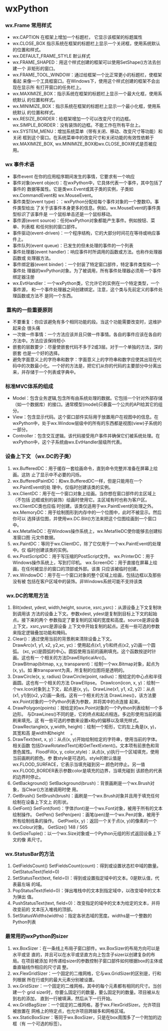 # wxPython

### wx.Frame 常用样式
* wx.CAPTION 在框架上增加一个标题栏， 它显示该框架的标题属性
* wx.CLOSE_BOX 指示系统在框架的标题栏上显示一个关闭框，使用系统默认的位置和样式。
* wx.DEFAULT_FRAME_STYLE 默认样式
* wx.FRAME_SHAPED：用这个样式创建的框架可以使用SetShape()方法去创建一个 非矩形的窗口。 
* wx.FRAME_TOOL_WINDOW：通过给框架一个比正常更小的标题栏，使框架看起 来像一个工具框窗口。在Windows下，使用这个样式创建的框架不会出现在显示所 有打开窗口的任务栏上。 
* wx.MAXIMIZE_BOX：指示系统在框架的标题栏上显示一个最大化框，使用系统默认 的位置和样式。 
* wx.MINIMIZE_BOX：指示系统在框架的标题栏上显示一个最小化框，使用系统默认 的位置和样式。 
* wx.RESIZE_BORDER：给框架增加一个可以改变尺寸的边框。 wx.SIMPLE_BORDER：没有装饰的边框。不能工作在所有平台上。 
* wx.SYSTEM_MENU：增加系统菜单（带有关闭、移动、改变尺寸等功能）和关闭 框到这个窗口。在系统菜单中的改变尺寸和关闭功能的有效性依赖于wx.MAXIMIZE_BOX, wx.MINIMIZE_BOX和wx.CLOSE_BOX样式是否被应用。

### wx 事件术语
* 事件event 在你的应用程序期间发生的事情，它要求有一个响应
* 事件对象(event object)：在wxPython中，它具体代表一个事件，其中包括了事件的 数据等属性。它是类wx.Event或其子类的实例，子类如wx.CommandEvent和 wx.MouseEvent。 
* 事件类型(event type)：：wxPython分配给每个事件对象的一个整数ID。事件类型给出 了关于该事件本身更多的信息。例如，wx.MouseEvent的事件类型标识了该事件是 一个鼠标单击还是一个鼠标移动。
* 事件源(event source)：任何wxPython对象都能产生事件。例如按钮、菜单、列表框 和任何别的窗口部件。
* 事件驱动(event-driven)：一个程序结构，它的大部分时间花在等待或响应事件上。 
* 事件队列(event queue)：已发生的但未处理的事件的一个列表
* 事件处理器(event handler)：响应事件时所调用的函数或方法。也称作处理器函数或 处理器方法。
* 事件绑定器(event binder)：一个封装了特定窗口部件，特定事件类型和一个事件处 理器的wxPython对象。为了被调用，所有事件处理器必须用一个事件绑定器注册
* wx.EvtHandler：一个wxPython类，它允许它的实例在一个特定类型，一个事件源， 和一个事件处理器之间创建绑定。注意，这个类与先前定义的事件处理函数或方法不 是同一个东西。

###  重构的一些重要原则
* 不要重复：你应该避免有多个相同功能的段。当这个功能需要改变时，这维护起来会 很头痛
* 一次做一件事情：一个方法应该并且只做一件事情。各自的事件应该在各自的方法中。方法应该保持短小
* 嵌套的层数要少：尽量使嵌套代码不多于2或3层。对于一个单独的方法，深的嵌套 也是一个好的选择。
* 避免字面意义上的字符串和数字：字面意义上的字符串和数字应使其出现在代码中的次数最小化。一个好的方法是，把它们从你的代码的主要部分中分离出来，并存储于一个列表或字典中。

### 标准MVC体系的组成
* Model：包含业务逻辑,包含所有由系统处理的数据。它包括一个针对外部存储（如一个数据库）的接口。通常模型(model)只暴露一个公共的API给其它的组分。 
* View：包含显示代码。这个窗口部件实际用于放置用户在视图中的信息。在 wxPython中，处于wx.Window层级中的所有的东西都是视图(view)子系统的一部分。
* Controller：包含交互逻辑。该代码接受用户事件并确保它们被系统处理。在 wxPython中，这个子系统由wx.EvtHandler层级所代表。

### 设备上下文 （wx.DC的子类）
1. wx.BufferedDC：用于缓存一套绘画命令，直到命令完整并准备在屏幕上绘画。这防 止了显示中不必要的闪烁。
2. wx.BufferedPaintDC：和wx.BufferedDC一样，但是只能用在一个wx.PaintEvent的处 理中。仅临时创建该类的实例。
3. wx.ClientDC：用于在一个窗口对象上绘画。当你想在窗口部件的主区域上（不包括 边框或别的装饰）绘画时使用它。主区域有时也称为客户区。wx.ClientDC类也应临 时创建。该类仅适用于wx.PaintEvent的处理之外。 wx.MemoryDC：用于绘制图形到内存中的一个位图中，此时不被显示。然后你可以 选择该位图，并使用wx.DC.Blit()方法来把这个位图绘画到一个窗口中。
4. wx.MetaﬁleDC：在Windows操作系统上，wx.MetaﬁleDC使你能够去创建标准窗口图 元文件数据。
5. wx.PaintDC：等同于wx.ClientDC，除了它仅用于一个wx.PaintEvent的处理中。仅 临时创建该类的实例。
6. wx.PostScriptDC：用于写压缩的PostScript文件。 wx.PrinterDC：用于Windows操作系统上，写到打印机。 wx.ScreenDC：用于直接在屏幕上绘画，在任何被显示的窗口的顶部或外部。该类 只应该被临时创建。
7. wx.WindowDC：用于在一个窗口对象的整个区域上绘画，包括边框以及那些没有被 包括在客户区域中的装饰。非Windows系统可能不支持该类

###  wx.DC的常用方法 
1. Blit(xdest, ydest, width,height, source, xsrc,ysrc)：从源设备上下文复制块到调用该 方法的设备上下文。参数xdest, ydest是复制到目标上下文的起始点。接下来的两个 参数指定了要复制的区域的宽度和高度。source是源设备上下文，xsrc,ysrc是源设备 上下文中开始复制的起点。还有一些可选的参数来指定逻辑叠加功能和掩码。
2. Clear()：通过使用当前的背景刷来清除设备上下文。 DrawArc(x1, y1, x2, y2,xc, yc)：使用起点(x1, y1)和终点(x2, y2)画一个圆弧。 (xc, yc)是圆弧的中心。圆弧使用当前的画刷填充。这个函数按逆时针画。这也有一 个相关的方法DrawEllipticalArc()。     DrawBitmap(bitmap, x,y, transparent)：绘制一个wx.Bitmap对象，起点为(x, y)。如 果transparent为真，所复制的位图将是透明的。
3. DrawCircle(x, y, radius) DrawCircle(point, radius)：按给定的中心点和半径画圆。这也有一个相关的方法 DrawEllipse。 DrawIcon(icon, x, y)：绘制一个wx.Icon对象到上下文，起点是(x, y)。 DrawLine(x1, y1, x2, y2)：从点(x1, y1)到(x2, y2)画一条线。这有一个相关的方法 DrawLines()，该方法要wx.Point对象的一个Python列表为参数，并将其中的点连接 起来。
4. DrawPolygon(points)：按给定的wx.Point对象的一个Python列表绘制一个多边形。 与DrawLines()不同的是，它的终点和起点相连。多边形使用当前的画刷来填充。这 有一些可选的参数来设置x和y的偏移以及填充样式。 DrawRectangle(x, y,width, height)：绘制一个矩形，它的左上角是(x, y)，其宽和高 是width和height    
。
5. DrawText(text, x, y)：从点(x, y)开始绘制给定的字符串，使用当前的字体。相关函数 包括DrawRotatedText()和GetTextExtent()。文本项有前景色和背景色属性。 FloodFill(x, y, color,style)：从点(x, y)执行一个区域填充，使用当前画刷的颜色。参 数style是可选的。style的默认值是wx.FLOOD_SURFACE，它表示当填充碰到另一 颜色时停止。另一值wx.FLOOD_BORDER表示参数color是填充的边界，当填充碰到 该颜色的代表的边界时停止。
6. GetBackground() SetBackground(brush)：背景画刷是一个wx.Brush对象，当Clear()方法被调用时使 用。
7. GetBrush() SetBrush(brush)：画刷是一个wx.Brush对象并且用于填充任何绘制在设备上下文上 的形状。
8. GetFont() SetFont(font)：字体(font)是一个wx.Font对象，被用于所有的文本绘制操作。 GetPen() SetPen(pen)：画笔(pen)是一个wx.Pen对象，被用于所有绘制线条的操作。 GetPixel(x, y)：返回一个关于点(x, y)的像素的一个wx.Colour对象。 GetSize() 148 / 565
9. GetSizeTuple()：以一个wx.Size对象或一个Python元组的形式返回设备上下文的像 素尺寸。

### wx.StatusBar的方法 
1. GetFieldsCount() SetFieldsCount(count)：得到或设置状态栏中域的数量。 GetStatusText(ﬁeld=0)
2. SetStatusText(text, ﬁeld=0)：得到或设置指定域中的文本。0是默认值，代表最左端 的域。
3. PopStatusText(ﬁeld=0)：弹出堆栈中的文本到指定域中，以改变域中的文本为弹出 值。
4. PushStatusText(text, ﬁeld=0)：改变指定的域中的文本为给定的文本，并将改变前的 文本压入堆栈的顶部。
5. SetStatusWidths(widths)：指定各状态域的宽度。widths是一个整数的Python列表

### 最常用的wxPython的sizer 
1. wx.BoxSizer：在一条线上布局子窗口部件。wx.BoxSizer的布局方向可以是水平或坚 直的，并且可以在水平或坚直方向上包含子sizer以创建复杂的布局。在项目被添加 时传递给sizer的参数控制子窗口部件如何根据box的主体或垂直轴线作相应的尺寸调 整。
2. wx.FlexGridSizer：一个固定的二维网格，它与wx.GridSizer的区别是，行和列根据 所在行或列的最大元素分别被设置。
3. wx.GridSizer：一个固定的二维网格，其中的每个元素都有相同的尺寸。当创建一个 grid sizer时，你要么固定行的数量，要么固定列的数量。项目被从左到右的添加， 直到一行被填满，然后从下一行开始。
4. wx.GridBagSizer：一个固定的二维网格，基于wx.FlexGridSizer。允许项目被放置在 网格上的特定点，也允许项目跨越多和网格区域。
5. wx.StaticBoxSizer：等同于wx.BoxSizer，只是在box周围多了一个附加的边框（有 一个可选的标签）。


